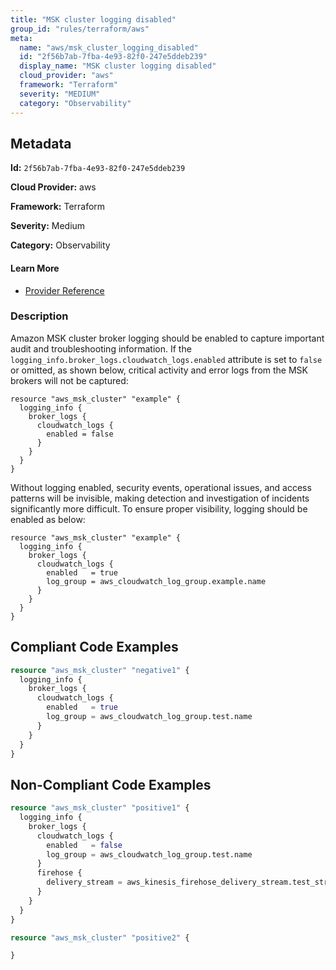 ```yaml
---
title: "MSK cluster logging disabled"
group_id: "rules/terraform/aws"
meta:
  name: "aws/msk_cluster_logging_disabled"
  id: "2f56b7ab-7fba-4e93-82f0-247e5ddeb239"
  display_name: "MSK cluster logging disabled"
  cloud_provider: "aws"
  framework: "Terraform"
  severity: "MEDIUM"
  category: "Observability"
---
```

## Metadata

**Id:** `2f56b7ab-7fba-4e93-82f0-247e5ddeb239`

**Cloud Provider:** aws

**Framework:** Terraform

**Severity:** Medium

**Category:** Observability

#### Learn More

 - [Provider Reference](https://registry.terraform.io/providers/hashicorp/aws/latest/docs/resources/msk_cluster#broker_logs)

### Description

 Amazon MSK cluster broker logging should be enabled to capture important audit and troubleshooting information. If the `logging_info.broker_logs.cloudwatch_logs.enabled` attribute is set to `false` or omitted, as shown below, critical activity and error logs from the MSK brokers will not be captured: 

```
resource "aws_msk_cluster" "example" {
  logging_info {
    broker_logs {
      cloudwatch_logs {
        enabled = false
      }
    }
  }
}
```

Without logging enabled, security events, operational issues, and access patterns will be invisible, making detection and investigation of incidents significantly more difficult. To ensure proper visibility, logging should be enabled as below:

```
resource "aws_msk_cluster" "example" {
  logging_info {
    broker_logs {
      cloudwatch_logs {
        enabled   = true
        log_group = aws_cloudwatch_log_group.example.name
      }
    }
  }
}
```


## Compliant Code Examples
```tf
resource "aws_msk_cluster" "negative1" {  
  logging_info {
    broker_logs {
      cloudwatch_logs {
        enabled   = true
        log_group = aws_cloudwatch_log_group.test.name
      }
    }
  }
}
```
## Non-Compliant Code Examples
```tf
resource "aws_msk_cluster" "positive1" {
  logging_info {
    broker_logs {
      cloudwatch_logs {
        enabled   = false
        log_group = aws_cloudwatch_log_group.test.name
      }
      firehose {
        delivery_stream = aws_kinesis_firehose_delivery_stream.test_stream.name
      }
    }
  }
}

resource "aws_msk_cluster" "positive2" {

}

```